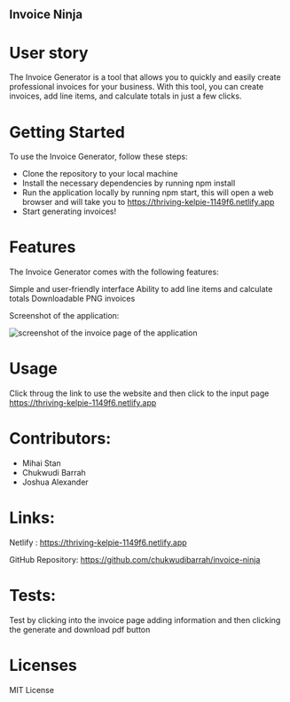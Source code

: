 ## Invoice Ninja

# User story
The Invoice Generator is a tool that allows you to quickly and easily create professional invoices for your business. With this tool, you can create invoices, add line items, and calculate totals in just a few clicks.

# Getting Started
To use the Invoice Generator, follow these steps:

* Clone the repository to your local machine
* Install the necessary dependencies by running npm install
* Run the application locally by running npm start, this will open a web browser and will take you to https://thriving-kelpie-1149f6.netlify.app
* Start generating invoices!

# Features
The Invoice Generator comes with the following features:

Simple and user-friendly interface
Ability to add line items and calculate totals
Downloadable PNG invoices

Screenshot of the application:

![screenshot of the invoice page of the application](https://user-images.githubusercontent.com/117821906/228658057-855a2a51-1a08-4430-ae86-1be467f3e6bf.png)

# Usage

Click throug the link to use the website and then click to the input page
https://thriving-kelpie-1149f6.netlify.app

# Contributors:
* Mihai Stan
* Chukwudi Barrah
* Joshua Alexander

# Links:
Netlify : https://thriving-kelpie-1149f6.netlify.app

GitHub Repository: https://github.com/chukwudibarrah/invoice-ninja

# Tests:
Test by clicking into the invoice page adding information and then clicking the generate and download pdf button

# Licenses

MIT License
